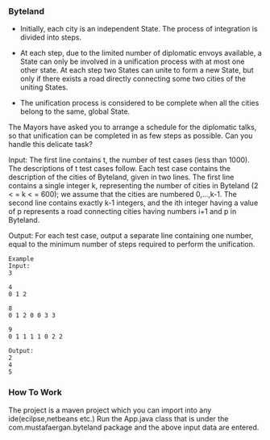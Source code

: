 ### Byteland

* Initially, each city is an independent State. The process of integration is divided into steps.

* At each step, due to the limited number of diplomatic envoys available, a State can only be involved in a unification process with at most one other state. At each step two States can unite to form a new State, but only if there exists a road directly connecting some two cities of the uniting States.

* The unification process is considered to be complete when all the cities belong to the same, global State.

The Mayors have asked you to arrange a schedule for the diplomatic talks, so that unification can be completed in as few steps as possible. Can you handle this delicate task?

Input:
The first line contains t, the number of test cases (less than 1000). The descriptions of t test cases follow.
Each test case contains the description of the cities of Byteland, given in two lines. The first line contains a single integer k, representing the number of cities in Byteland (2 < = k < = 600); we assume that the cities are numbered 0,...,k-1. The second line contains exactly k-1 integers, and the ith integer having a value of p represents a road connecting cities having numbers i+1 and p in Byteland.

Output:
For each test case, output a separate line containing one number, equal to the minimum number of steps required to perform the unification.

	Example
	Input:
	3
	
	4
	0 1 2
	
	8
	0 1 2 0 0 3 3
	
	9
	0 1 1 1 1 0 2 2
	
	Output:
	2
	4
	5
	
### How To Work
The project is a maven project which you can import into any ide(ecilpse,netbeans etc.) 
Run the App.java class that is under the com.mustafaergan.byteland package and the above input data are entered.
